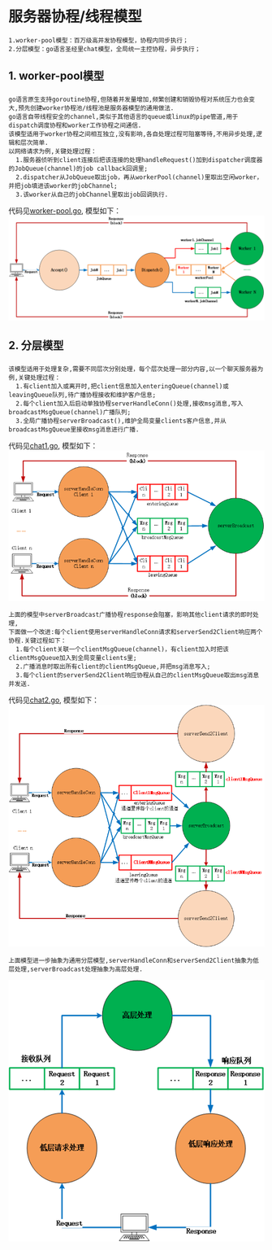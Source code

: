
# 服务器协程/线程模型

    1.worker-pool模型：百万级高并发协程模型，协程内同步执行；
    2.分层模型：go语言圣经里chat模型，全局统一主控协程，异步执行；

## 1. worker-pool模型

### 
    go语言原生支持goroutine协程,但随着并发量增加,频繁创建和销毁协程对系统压力也会变大,预先创建worker协程池/线程池是服务器模型的通用做法.
    go语言自带线程安全的channel,类似于其他语言的queue或linux的pipe管道,用于dispatch调度协程和worker工作协程之间通信.
    该模型适用于worker协程之间相互独立,没有影响,各自处理过程可阻塞等待,不用异步处理,逻辑和层次简单.
    以网络请求为例,关键处理过程：
      1.服务器侦听到client连接后把该连接的处理handleRequest()加到dispatcher调度器的JobQueue(channel)的job callback回调里;
      2.dispatcher从JobQueue取出job，再从workerPool(channel)里取出空闲worker，并把job填进该worker的jobChannel;
      3.该worker从自己的jobChannel里取出job回调执行.
代码见[worker-pool.go](https://github.com/larkguo/Architecture/blob/master/Server/worker-pool.go),
模型如下：
![image](https://github.com/larkguo/Architecture/blob/master/Server/data/worker-pool.png)   


## 2. 分层模型

### 
    该模型适用于处理复杂,需要不同层次分别处理，每个层次处理一部分内容,以一个聊天服务器为例,关键处理过程：
      1.有client加入或离开时,把client信息加入enteringQueue(channel)或leavingQueue队列,待广播协程接收和维护客户信息;
      2.每个client加入后启动单独协程serverHandleConn()处理,接收msg消息,写入broadcastMsgQueue(channel)广播队列;
      3.全局广播协程serverBroadcast(),维护全局变量clients客户信息,并从broadcastMsgQueue里接收msg消息进行广播.
  
代码见[chat1.go](https://github.com/larkguo/Architecture/blob/master/Server/chat1.go),
模型如下：
![image](https://github.com/larkguo/Architecture/blob/master/Server/data/chat1-thread.png)  
 
 
    上面的模型中serverBroadcast广播协程response会阻塞，影响其他client请求的即时处理,
    下面做一个改进:每个client使用serverHandleConn请求和serverSend2Client响应两个协程.关键过程如下：
      1.每个client关联一个clientMsgQueue(channel)，有client加入时把该clientMsgQueue加入到全局变量clients里;
      2.广播消息时取出所有client的clientMsgQueue,并把msg消息写入;
      3.每个client的serverSend2Client响应协程从自己的clientMsgQueue取出msg消息并发送.
    
代码见[chat2.go](https://github.com/larkguo/Architecture/blob/master/Server/chat2.go),
模型如下：
![image](https://github.com/larkguo/Architecture/blob/master/Server/data/chat2-thread.png)  

    上面模型进一步抽象为通用分层模型,serverHandleConn和serverSend2Client抽象为低层处理,serverBroadcast处理抽象为高层处理.
    
![image](https://github.com/larkguo/Architecture/blob/master/Server/data/chat2-abstract.png)  


